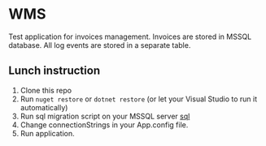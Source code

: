 WMS
===

Test application for invoices management.
Invoices are stored in MSSQL database. All log events are stored in a separate table.

Lunch instruction
-----------------

1. Clone this repo
2. Run `nuget restore` or `dotnet restore` (or let your Visual Studio to run it automatically)
3. Run sql migration script on your MSSQL server [sql](./WMS/Doc/InitDB.sql)
4. Change connectionStrings in your App.config file.
5. Run application.